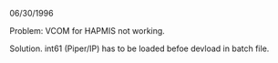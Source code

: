 06/30/1996

Problem: VCOM for HAPMIS not working.

Solution. int61 (Piper/IP) has to be loaded befoe devload in batch file. 
